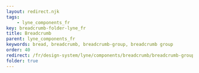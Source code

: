 ```yaml
---
layout: redirect.njk
tags: 
    - lyne_components_fr
key: breadcrumb-folder-lyne_fr
title: Breadcrumb
parent: lyne_components_fr
keywords: bread, breadcrumb, breadcrumb-group, breadcrumb group
order: 40
redirect: /fr/design-system/lyne/components/breadcrumb/breadcrumb-group/
folder: true
---
```

